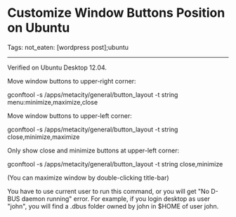 # Customize Window Buttons Position on Ubuntu
Tags: not_eaten: [wordpress post];ubuntu

------

Verified on Ubuntu Desktop 12.04.

 

Move window buttons to upper-right corner:

gconftool -s /apps/metacity/general/button_layout -t string menu:minimize,maximize,close

 

Move window buttons to upper-left corner:

gconftool -s /apps/metacity/general/button_layout -t string close,minimize,maximize

 

Only show close and minimize buttons at upper-left corner:

gconftool -s /apps/metacity/general/button_layout -t string close,minimize

(You can maximize window by double-clicking title-bar)

 

You have to use current user to run this command, or you will get "No D-BUS daemon running" error. For example, if you login desktop as user "john", you will find a .dbus folder owned by john in $HOME of user john.